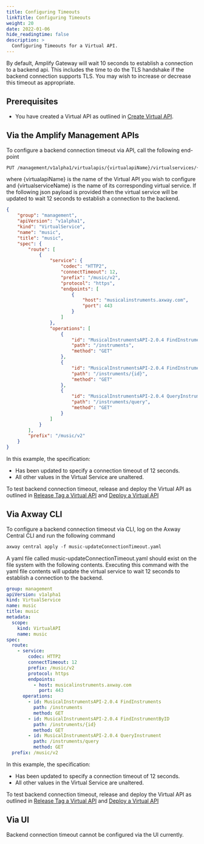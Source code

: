 ```yaml
---
title: Configuring Timeouts
linkTitle: Configuring Timeouts
weight: 20
date: 2022-01-06
hide_readingtime: false
description: >
  Configuring Timeouts for a Virtual API.
---
```


By default, Amplify Gateway will wait 10 seconds to establish a connection to a backend api. This includes the time to do the TLS handshake if the backend connection supports TLS. You may wish to increase or decrease this timeout as appropriate.

## Prerequisites

* You have created a Virtual API as outlined in [Create Virtual API](/docs/usage/create/index.html).

## Via the Amplify Management APIs

To configure a backend connection timeout via API, call the following end-point

```markdown
PUT /management/v1alpha1/virtualapis/{virtualapiName}/virtualservices/{virtualserviceName}
```

where {virtualapiName} is the name of the Virtual API you wish to configure and {virtualserviceName} is the name of its corresponding virtual service. If the following json payload is provided then the virtual service will be updated to wait 12 seconds to establish a connection to the backend.

```json
{
    "group": "management",
    "apiVersion": "v1alpha1",
    "kind": "VirtualService",
    "name": "music",
    "title": "music",
    "spec": {
        "route": [
            {
                "service": {
                    "codec": "HTTP2",
                    "connectTimeout": 12,
                    "prefix": "/music/v2",
                    "protocol": "https",
                    "endpoints": [
                        {
                            "host": "musicalinstruments.axway.com",
                            "port": 443
                        }
                    ]
                },
                "operations": [
                    {
                        "id": "MusicalInstrumentsAPI-2.0.4 FindInstruments",
                        "path": "/instruments",
                        "method": "GET"
                    },
                    {
                        "id": "MusicalInstrumentsAPI-2.0.4 FindInstrumentByID",
                        "path": "/instruments/{id}",
                        "method": "GET"
                    },
                    {
                        "id": "MusicalInstrumentsAPI-2.0.4 QueryInstrument",
                        "path": "/instruments/query",
                        "method": "GET"
                    }
                ]
            }
        ],
        "prefix": "/music/v2"
    }
}
```

In this example, the specification:

* Has been updated to specify a connection timeout of 12 seconds.
* All other values in the Virtual Service are unaltered.

To test backend connection timeout, release and deploy the Virtual API as outlined in [Release Tag a Virtual API](/docs/usage/ReleaseTag/index.html) and [Deploy a Virtual API](/docs/usage/Deploy/index.html)

## Via Axway CLI

To configure a backend connection timeout via CLI, log on the Axway Central CLI and run the following command

```markdown
axway central apply -f music-updateConnectionTimeout.yaml
```

A yaml file called music-updateConnectionTimeout.yaml should exist on the file system with the following contents. Executing this command with the yaml file contents will update the virtual service to wait 12 seconds to establish a connection to the backend.

```yaml
group: management
apiVersion: v1alpha1
kind: VirtualService
name: music
title: music
metadata:
  scope:
    kind: VirtualAPI
    name: music
spec:
  route:
    - service:
        codec: HTTP2
        connectTimeout: 12
        prefix: /music/v2
        protocol: https
        endpoints:
          - host: musicalinstruments.axway.com
            port: 443
      operations:
        - id: MusicalInstrumentsAPI-2.0.4 FindInstruments
          path: /instruments
          method: GET
        - id: MusicalInstrumentsAPI-2.0.4 FindInstrumentByID
          path: /instruments/{id}
          method: GET
        - id: MusicalInstrumentsAPI-2.0.4 QueryInstrument
          path: /instruments/query
          method: GET
  prefix: /music/v2
```

In this example, the specification:

* Has been updated to specify a connection timeout of 12 seconds.
* All other values in the Virtual Service are unaltered.

To test backend connection timeout, release and deploy the Virtual API as outlined in [Release Tag a Virtual API](/docs/usage/ReleaseTag/index.html) and [Deploy a Virtual API](/docs/usage/Deploy/index.html)

## Via UI

Backend connection timeout cannot be configured via the UI currently.
